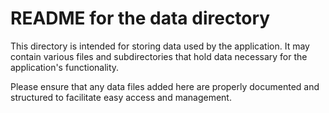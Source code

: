 # README for the data directory

This directory is intended for storing data used by the application. It may contain various files and subdirectories that hold data necessary for the application's functionality. 

Please ensure that any data files added here are properly documented and structured to facilitate easy access and management.